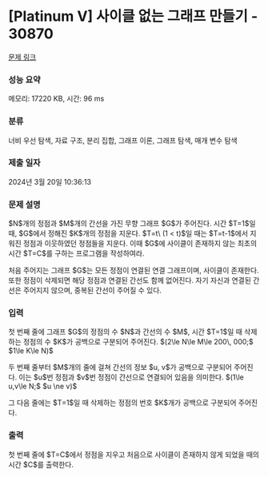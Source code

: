 # [Platinum V] 사이클 없는 그래프 만들기 - 30870 

[문제 링크](https://www.acmicpc.net/problem/30870) 

### 성능 요약

메모리: 17220 KB, 시간: 96 ms

### 분류

너비 우선 탐색, 자료 구조, 분리 집합, 그래프 이론, 그래프 탐색, 매개 변수 탐색

### 제출 일자

2024년 3월 20일 10:36:13

### 문제 설명

<p>$N$개의 정점과 $M$개의 간선을 가진 무향 그래프 $G$가 주어진다. 시간 $T=1$일 때, $G$에서 정해진 $K$개의 정점을 지운다. $T=t\ (1 < t)$일 때는 $T=t-1$에서 지워진 정점과 이웃하였던 정점들을 지운다. 이때 $G$에 사이클이 존재하지 않는 최초의 시간 $T=C$를 구하는 프로그램을 작성하여라.</p>

<p>처음 주어지는 그래프 $G$는 모든 정점이 연결된 연결 그래프이며, 사이클이 존재한다. 또한 정점이 삭제되면 해당 정점과 연결된 간선도 함께 없어진다. 자기 자신과 연결된 간선은 주어지지 않으며, 중복된 간선이 주어질 수 있다.</p>

### 입력 

 <p>첫 번째 줄에 그래프 $G$의 정점의 수 $N$과 간선의 수 $M$, 시간 $T=1$일 때 삭제하는 정점의 수 $K$가 공백으로 구분되어 주어진다. $(2\le N\le M\le 200\, 000;$ $1\le K\le N)$</p>

<p>두 번째 줄부터 $M$개의 줄에 걸쳐 간선의 정보 $u, v$가 공백으로 구분되어 주어진다. 이는 $u$번 정점과 $v$번 정점이 간선으로 연결되어 있음을 의미한다. $(1\le u,v\le N;$ $u \ne v)$</p>

<p>그 다음 줄에는 $T=1$일 때 삭제하는 정점의 번호 $K$개가 공백으로 구분되어 주어진다.</p>

### 출력 

 <p>첫 번째 줄에 $T=C$에서 정점을 지우고 처음으로 사이클이 존재하지 않게 되었을 때의 시간 $C$를 출력한다.</p>

